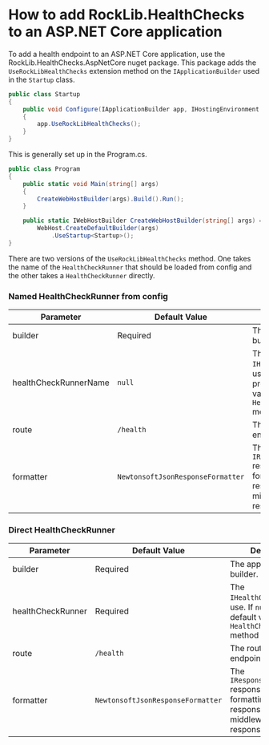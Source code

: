 # How to add RockLib.HealthChecks to an ASP.NET Core application

To add a health endpoint to an ASP.NET Core application, use the RockLib.HealthChecks.AspNetCore nuget package. This package adds the `UseRockLibHealthChecks` extension method on the `IApplicationBuilder` used in the `Startup` class.

```c#
public class Startup
{
    public void Configure(IApplicationBuilder app, IHostingEnvironment env)
    {
        app.UseRockLibHealthChecks();
    }
}
```

This is generally set up in the Program.cs.

```c#
public class Program
{
    public static void Main(string[] args)
    {
        CreateWebHostBuilder(args).Build().Run();
    }

    public static IWebHostBuilder CreateWebHostBuilder(string[] args) =>
        WebHost.CreateDefaultBuilder(args)
            .UseStartup<Startup>();
}
```

There are two versions of the `UseRockLibHealthChecks` method. One takes the name of the `HealthCheckRunner` that should be loaded from config and the other takes a `HealthCheckRunner` directly.

### Named HealthCheckRunner from config

Parameter              | Default Value                     | Description
---------------------- | --------------------------------- | -----------
builder                | Required                          | The application builder.
healthCheckRunnerName  | `null`                            | The name of the `IHealthCheckRunner` to use. If `null` or not provided, the default value of the `HealthCheck.GetRunner` method is used.
route                  | `/health`                         | The route of the health endpoint.
formatter              | `NewtonsoftJsonResponseFormatter` | The `IResponseFormatter` responsible for formatting health responses for the middleware's HTTP response body.


### Direct HealthCheckRunner

Parameter              | Default Value                     | Description
---------------------- | --------------------------------- | -----------
builder                | Required                          | The application builder.
healthCheckRunner      | Required                          | The `IHealthCheckRunner` to use. If `null`, the default value of the `HealthCheck.GetRunner` method is used.
route                  | `/health`                         | The route of the health endpoint.
formatter              | `NewtonsoftJsonResponseFormatter` | The `IResponseFormatter` responsible for formatting health responses for the middleware's HTTP response body.
